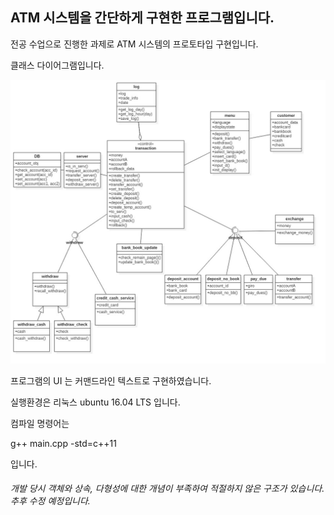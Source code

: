 ## ATM 시스템을 간단하게 구현한 프로그램입니다.

전공 수업으로 진행한 과제로 ATM 시스템의 프로토타입 구현입니다.



클래스 다이어그램입니다.



![ClassDiagram](./img/ClassDiagram.jpg)



프로그램의 UI 는 커맨드라인 텍스트로 구현하였습니다.

실행환경은 리눅스 ubuntu 16.04 LTS 입니다.

컴파일 명령어는 

g++ main.cpp -std=c++11

입니다.



###### 개발 당시 객체와 상속, 다형성에 대한 개념이 부족하여 적절하지 않은 구조가 있습니다.  추후 수정 예정입니다.

